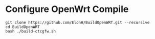 # Configure OpenWrt Compile
```
git clone https://github.com/ElonH/BuildOpenWRT.git --recursive
cd BuildOpenWRT
bash ./build-ctcgfw.sh
```

